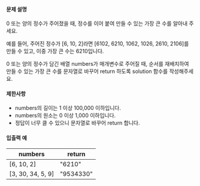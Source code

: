 #### 문제 설명
0 또는 양의 정수가 주어졌을 때, 정수를 이어 붙여 만들 수 있는 가장 큰 수를 알아내 주세요.

예를 들어, 주어진 정수가 [6, 10, 2]라면 [6102, 6210, 1062, 1026, 2610, 2106]를 만들 수 있고, 이중 가장 큰 수는 6210입니다.

0 또는 양의 정수가 담긴 배열 numbers가 매개변수로 주어질 때, 순서를 재배치하여 만들 수 있는 가장 큰 수를 문자열로 바꾸어 return 하도록 solution 함수를 작성해주세요.

#### 제한사항
* numbers의 길이는 1 이상 100,000 이하입니다.
* numbers의 원소는 0 이상 1,000 이하입니다.
* 정답이 너무 클 수 있으니 문자열로 바꾸어 return 합니다.
  
#### 입출력 예
|numbers | return |
|-|-|
|[6, 10, 2] | "6210" |
|[3, 30, 34, 5, 9] | "9534330" |